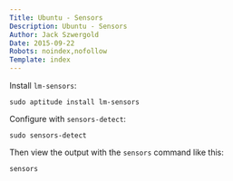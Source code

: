 ```yaml
---
Title: Ubuntu - Sensors
Description: Ubuntu - Sensors
Author: Jack Szwergold
Date: 2015-09-22
Robots: noindex,nofollow
Template: index
---
```


Install `lm-sensors`:

    sudo aptitude install lm-sensors

Configure with `sensors-detect`:

    sudo sensors-detect

Then view the output with the `sensors` command like this:

    sensors

